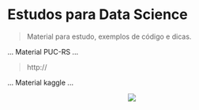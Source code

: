 <h1>Estudos para Data Science</h1>

> Material para estudo, exemplos de código e dicas.
> 
...
Material PUC-RS 
...

> http://

...
Material kaggle
...

<p align="center">
<img src="http://img.shields.io/static/v1?label=STATUS&message=EM%20DESENVOLVIMENTO&color=GREEN&style=for-the-badge"/>
</p>
